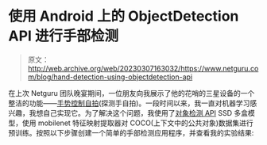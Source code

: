 # 使用 Android 上的 ObjectDetection API 进行手部检测

> 原文：<http://web.archive.org/web/20230307163032/https://www.netguru.com/blog/hand-detection-using-objectdetection-api>

在上次 Netguru 团队<g class="gr_ gr_103 gr-alert gr_gramm gr_inline_cards gr_run_anim Punctuation only-ins replaceWithoutSep" id="103" data-gr-id="103">晚宴</g>期间，一位朋友向我展示了他的花哨的三星设备的一个整洁的功能——[手势控制自拍](http://web.archive.org/web/20220924153003/https://videotron.tmtx.ca/en/topic/samsung_galaxygrandprime/using_gesture_control_to_take_a_selfie.html#step=1)(探测手自拍)。一段时间以来，我一直对机器学习感兴趣，我想自己实现它。为了解决这个问题，我使用了[对象检测 API](http://web.archive.org/web/20220924153003/https://github.com/tensorflow/models/tree/master/research/object_detection) SSD 多盒模型，使用 <g class="gr_ gr_60 gr-alert gr_spell gr_inline_cards gr_run_anim ContextualSpelling" id="60" data-gr-id="60">mobilenet</g> 特征映射提取器<g class="gr_ gr_61 gr-alert gr_spell gr_inline_cards gr_run_anim ContextualSpelling" id="61" data-gr-id="61">对 COCO(上下文中的公共对象)数据集进行预训练</g>。按照以下步骤创建一个简单的手部检测应用程序，并查看我的实验结果: